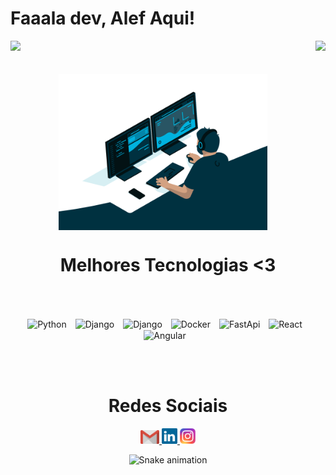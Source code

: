 # Faaala dev, Alef Aqui!

<div>
  
  <img  height="180em" src="https://github-readme-stats.vercel.app/api?username=alefsilvs&show_icons=true&theme=midnight-purple&include_all_commits=true&count_private=true"/>
  <img align="right" height="180em" src="https://github-readme-stats.vercel.app/api/top-langs/?username=alefsilvs&layout=compact&langs_count=16&theme=midnight-purple"/>
</div>
<br>

<div  align="center"> 
  <div style="display: inline_block"><br>
    <img align="center" height="250" alt="coding-time" src="code.gif">
    <h1 align="center">Melhores Tecnologias <3</h1>
   
  <br>
  <br>
  
  <img 
    align="center" 
    alt="Python"
    title="Python" 
    width="50px" 
    style="padding-right: 10px;" 
    src="https://cdn.jsdelivr.net/gh/devicons/devicon@latest/icons/python/python-original.svg" 
/>
<img 
    align="center" 
    alt="Django" 
    title="Django"
    width="30px" 
    style="padding-right: 10px;" 
    src="https://cdn.jsdelivr.net/gh/devicons/devicon@latest/icons/django/django-plain.svg" 
/>
<img 
    align="center" 
    alt="Django" 
    title="Django"
    width="30px" 
    style="padding-right: 10px;" 
    src="https://cdn.jsdelivr.net/gh/devicons/devicon@latest/icons/postgresql/postgresql-original-wordmark.svg" 
/>
<img 
    align="center" 
    alt="Docker"
    title="Docker" 
    width="30px" 
    style="padding-right: 10px;" 
    src="https://cdn.jsdelivr.net/gh/devicons/devicon@latest/icons/docker/docker-original-wordmark.svg" 
/>
<img 
    align="center" 
    alt="FastApi"
    title="FastApi" 
    width="30px" 
    style="padding-right: 10px;" 
    src="https://cdn.jsdelivr.net/gh/devicons/devicon@latest/icons/fastapi/fastapi-original.svg" 
/>
<img 
    align="center" 
    alt="React" 
    title="React"
    width="30px" 
    style="padding-right: 10px;" 
    src="https://cdn.jsdelivr.net/gh/devicons/devicon@latest/icons/react/react-original-wordmark.svg" 
/>
<img 
    align="center" 
    alt="Angular"
    title="Angular" 
    width="30px" 
    style="padding-right: 10px;" 
    src="https://cdn.jsdelivr.net/gh/devicons/devicon@latest/icons/angularjs/angularjs-original.svg" 
/>

<br/>
<br/>
    
  
  <h1 align="center">Redes Sociais</h1>
    <a href = "mailto: alef63134@gmail.com">
      <img width="30" src="gmail.svg">
    </a>
    <a href = "https://www.linkedin.com/in/alef-silva-344b072a2/">
      <img width="25" src="linkedin.svg">
    </a>
    <a href = "https://www.instagram.com/alef_silvs/">
      <img width="25" src="instagram.png">
    </a>
</div>
  
![Snake animation](https://github.com/LuigiGF/LuigiGF/blob/output/github-contribution-grid-snake.svg)
